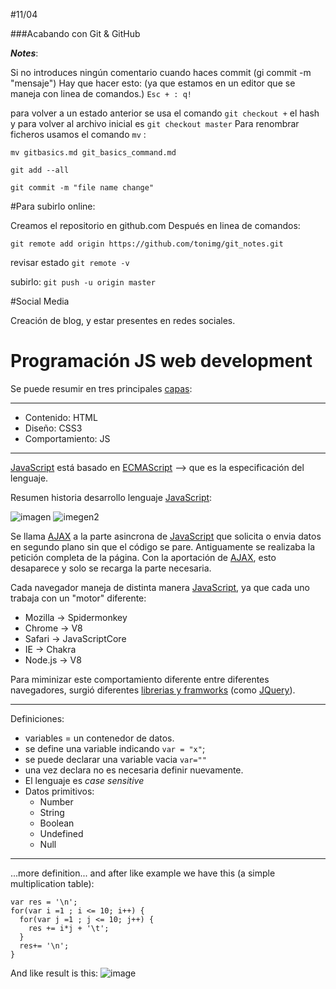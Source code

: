 
#11/04

###Acabando con Git & GitHub


***Notes***:

Si no introduces ningún comentario cuando haces commit (gi commit -m "mensaje")
Hay que hacer esto: (ya que estamos en un editor que se maneja con linea de comandos.)
`Esc + :
q!`

para volver a un estado anterior se usa el comando `git checkout +` el hash
y para volver al archivo inicial es `git checkout master`
Para renombrar ficheros usamos el comando `mv` :

`mv gitbasics.md git_basics_command.md`

`git add --all`

`git commit -m "file name change"`

#Para subirlo online:

Creamos el repositorio en github.com
Después en linea de comandos:

`git remote add origin https://github.com/tonimg/git_notes.git`

revisar estado
`git remote -v`

subirlo:
`git push -u origin master`


#Social Media

Creación de blog, y estar presentes en redes sociales.

# Programación JS web development

Se puede resumir en tres principales [capas](http://jeffcroft.com/blog/2007/sep/26/new-layers-web-development/):

-----------------
* Contenido: HTML
* Diseño: CSS3
* Comportamiento: JS
-----------------
[JavaScript](https://developer.mozilla.org/en/JavaScript_Language_Resources) está basado en [ECMAScript](http://es.wikipedia.org/wiki/ECMAScript) --> que es la especificación del lenguaje.

Resumen historia desarrollo lenguaje [JavaScript](https://developer.mozilla.org/en/JavaScript_Language_Resources):  

![imagen](https://github.com/juanmaguitar/javascript-notes/raw/master/markdown-en/01-clear-ideas/img/js-history-1.png)
![imegen2](https://github.com/juanmaguitar/javascript-notes/raw/master/markdown-en/01-clear-ideas/img/js-history-2.png)

Se llama [AJAX](http://www.uberbin.net/archivos/internet/ajax-un-nuevo-acercamiento-a-aplicaciones-web.php) a la parte asincrona de [JavaScript](https://developer.mozilla.org/en/JavaScript_Language_Resources) que solicita o envia datos en segundo plano sin que el código se pare. Antiguamente se realizaba la petición completa de la página. Con la aportación de [AJAX](http://www.uberbin.net/archivos/internet/ajax-un-nuevo-acercamiento-a-aplicaciones-web.php), esto desaparece y solo se recarga la parte necesaria.

Cada navegador maneja de distinta manera [JavaScript](https://developer.mozilla.org/en/JavaScript_Language_Resources), ya que cada uno trabaja con un "motor" diferente:

* Mozilla → Spidermonkey
* Chrome → V8
* Safari → JavaScriptCore
* IE → Chakra
* Node.js → V8

Para miminizar este comportamiento diferente entre diferentes navegadores, surgió diferentes [librerias y framworks](https://en.wikipedia.org/wiki/Comparison_of_JavaScript_frameworks) (como [JQuery](https://es.wikipedia.org/wiki/JQuery)).

---

Definiciones:

- variables = un contenedor de datos.
- se define una variable indicando ``var = "x"``;
- se puede declarar una variable vacia `var=""`
- una vez declara no es necesaria definir nuevamente.
- El lenguaje es *case sensitive*
- Datos primitivos:
    * Number
    * String
    * Boolean
    * Undefined
    * Null

---

...more definition... and after like example we have this (a simple multiplication table):
```
var res = '\n'; 
for(var i =1 ; i <= 10; i++) { 
  for(var j =1 ; j <= 10; j++) { 
    res += i*j + '\t'; 
  } 
  res+= '\n';
}
```
And like result is this:
![image](https://cl.ly/2v3j3H1h0p13/Image%202017-04-11%20at%202.39.15%20PM.png)

